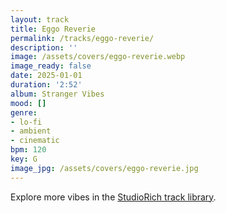 ```yaml
---
layout: track
title: Eggo Reverie
permalink: /tracks/eggo-reverie/
description: ''
image: /assets/covers/eggo-reverie.webp
image_ready: false
date: 2025-01-01
duration: '2:52'
album: Stranger Vibes
mood: []
genre:
- lo-fi
- ambient
- cinematic
bpm: 120
key: G
image_jpg: /assets/covers/eggo-reverie.jpg
---
```


Explore more vibes in the [StudioRich track library](/tracks/).
